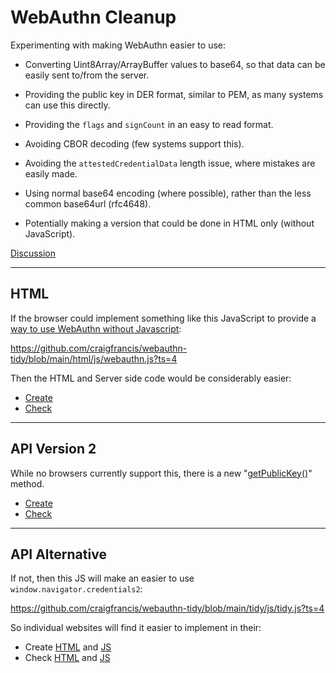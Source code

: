
# WebAuthn Cleanup

Experimenting with making WebAuthn easier to use:

- Converting Uint8Array/ArrayBuffer values to base64, so that data can be easily sent to/from the server.

- Providing the public key in DER format, similar to PEM, as many systems can use this directly.

- Providing the `flags` and `signCount` in an easy to read format.

- Avoiding CBOR decoding (few systems support this).

- Avoiding the `attestedCredentialData` length issue, where mistakes are easily made.

- Using normal base64 encoding (where possible), rather than the less common base64url (rfc4648).

- Potentially making a version that could be done in HTML only (without JavaScript).

[Discussion](https://github.com/w3c/webauthn/issues/1362)

---

## HTML

If the browser could implement something like this JavaScript to provide a [way to use WebAuthn without Javascript](https://github.com/w3c/webauthn/issues/1255):

https://github.com/craigfrancis/webauthn-tidy/blob/main/html/js/webauthn.js?ts=4

Then the HTML and Server side code would be considerably easier:

- [Create](https://github.com/craigfrancis/webauthn-tidy/blob/main/html/create.php?ts=4)
- [Check](https://github.com/craigfrancis/webauthn-tidy/blob/main/html/check.php?ts=4)

---

## API Version 2

While no browsers currently support this, there is a new "[getPublicKey()](https://github.com/w3c/webauthn/issues/1363)" method.

- [Create](https://github.com/craigfrancis/webauthn-tidy/blob/main/new/create.php?ts=4)
- [Check](https://github.com/craigfrancis/webauthn-tidy/blob/main/new/check.php?ts=4)

---

## API Alternative

If not, then this JS will make an easier to use `window.navigator.credentials2`:

https://github.com/craigfrancis/webauthn-tidy/blob/main/tidy/js/tidy.js?ts=4

So individual websites will find it easier to implement in their:

- Create [HTML](https://github.com/craigfrancis/webauthn-tidy/blob/main/tidy/create.php?ts=4) and [JS](https://github.com/craigfrancis/webauthn-tidy/blob/main/tidy/js/create.js?ts=4)
- Check [HTML](https://github.com/craigfrancis/webauthn-tidy/blob/main/tidy/check.php?ts=4) and [JS](https://github.com/craigfrancis/webauthn-tidy/blob/main/tidy/js/check.js?ts=4)
